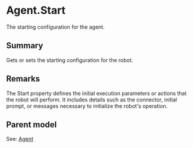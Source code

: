 # Agent.Start

The starting configuration for the agent.

## Summary

Gets or sets the starting configuration for the robot.

## Remarks

The Start property defines the initial execution parameters or actions
that the robot will perform. It includes details such as the connector,
initial prompt, or messages necessary to initialize the robot's operation.

## Parent model

See: [Agent](Agent.md)